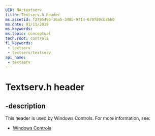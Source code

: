 ```yaml
---
UID: NA:textserv
title: Textserv.h header
ms.assetid: f2785495-36a5-348b-9714-670f80cb85b0
ms.date: 01/11/2019
ms.keywords: 
ms.topic: conceptual
tech.root: controls
f1_keywords:
 - textserv
 - textserv/textserv
api_name:
 - textserv
---
```


# Textserv.h header


## -description

This header is used by Windows Controls. For more information, see:

- [Windows Controls](../_controls/index.md)

